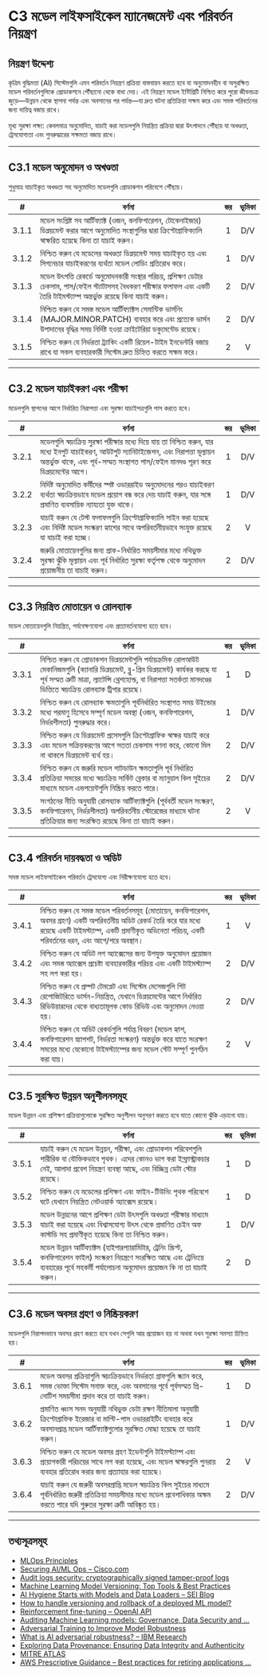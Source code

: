 # C3 মডেল লাইফসাইকেল ম্যানেজমেন্ট এবং পরিবর্তন নিয়ন্ত্রণ

## নিয়ন্ত্রণ উদ্দেশ্য

কৃত্রিম বুদ্ধিমত্তা (AI) সিস্টেমগুলি এমন পরিবর্তন নিয়ন্ত্রণ প্রক্রিয়া বাস্তবায়ন করতে হবে যা অনুমোদনহীন বা অসুরক্ষিত মডেল পরিবর্তনগুলিকে প্রোডাকশনে পৌঁছানো থেকে বাধা দেয়। এই নিয়ন্ত্রণ মডেল ইন্টিগ্রিটি নিশ্চিত করে পুরো জীবনচক্র জুড়ে—উন্নয়ন থেকে স্থাপনা পর্যন্ত এবং অবসানের পর পর্যন্ত—যা দ্রুত ঘটনা প্রতিক্রিয়া সক্ষম করে এবং সমস্ত পরিবর্তনের জন্য দায়িত্ব বজায় রাখে।

মূখ্য সুরক্ষা লক্ষ্য: কেবলমাত্র অনুমোদিত, যাচাই করা মডেলগুলি নিয়ন্ত্রিত প্রক্রিয়া দ্বারা উৎপাদনে পৌঁছায় যা অখণ্ডতা, ট্রেসযোগ্যতা এবং পুনরুদ্ধারের সক্ষমতা বজায় রাখে।

---

## C3.1 মডেল অনুমোদন ও অখণ্ডতা

শুধুমাত্র যাচাইকৃত অখণ্ডতা সহ অনুমোদিত মডেলগুলি প্রোডাকশন পরিবেশে পৌঁছায়।

|   #   | বর্ণনা                                                                                                                                                                                | স্তর | ভূমিকা |
| :---: | ------------------------------------------------------------------------------------------------------------------------------------------------------------------------------------- | :--: | :----: |
| 3.1.1 | মডেল সংশ্লিষ্ট সব আর্টিফ্যাক্ট (ওজন, কনফিগারেশন, টোকেনাইজার) ডিপ্লয়মেন্ট করার আগে অনুমোদিত সংস্থাগুলির দ্বারা ক্রিপ্টোগ্রাফিক্যালি স্বাক্ষরিত হয়েছে কিনা তা যাচাই করুন।             |  1   |  D/V   |
| 3.1.2 | নিশ্চিত করুন যে মডেলের অখণ্ডতা ডিপ্লয়মেন্ট সময় যাচাইকৃত হয় এবং সিগনেচার যাচাইকরণের ব্যর্থতা মডেল লোডিং প্রতিরোধ করে।                                                               |  1   |  D/V   |
| 3.1.3 | মডেল উৎপত্তি রেকর্ডে অনুমোদনকারী সংস্থার পরিচয়, প্রশিক্ষণ ডেটার চেকসাম, পাস/ফেইল স্ট্যাটাসসহ বৈধকরণ পরীক্ষার ফলাফল এবং একটি তৈরি টাইমস্ট্যাম্প অন্তর্ভুক্ত রয়েছে কিনা যাচাই করুন।   |  2   |  D/V   |
| 3.1.4 | নিশ্চিত করুন যে সমস্ত মডেল আর্টিফ্যাক্টস সেমান্টিক ভার্সনিং (MAJOR.MINOR.PATCH) ব্যবহার করে এবং প্রত্যেক ভার্সন উপাদানের বৃদ্ধির সময় নির্দিষ্ট হওয়া ক্রাইটেরিয়া ডকুমেন্টেড রয়েছে। |  2   |  D/V   |
| 3.1.5 | নিশ্চিত করুন যে নির্ভরতা ট্র্যাকিং একটি রিয়েল-টাইম ইনভেন্টরি বজায় রাখে যা সকল ব্যবহারকারী সিস্টেম দ্রুত চিহ্নিত করতে সক্ষম করে।                                                     |  2   |   V    |

---

## C3.2 মডেল যাচাইকরণ এবং পরীক্ষা

মডেলগুলি স্থাপনের আগে নির্ধারিত নিরাপত্তা এবং সুরক্ষা যাচাইপত্রগুলি পাস করতে হবে।

|   #   | বর্ণনা                                                                                                                                                                                                                                    | স্তর | ভূমিকা |
| :---: | ----------------------------------------------------------------------------------------------------------------------------------------------------------------------------------------------------------------------------------------- | :--: | :----: |
| 3.2.1 | মডেলগুলি স্বয়ংক্রিয় সুরক্ষা পরীক্ষার মধ্যে দিয়ে যায় তা নিশ্চিত করুন, যার মধ্যে ইনপুট যাচাইকরণ, আউটপুট স্যানিটাইজেশন, এবং নিরাপত্তা মূল্যায়ন অন্তর্ভুক্ত থাকে, এবং পূর্ব-সম্মত সংস্থাগত পাস/ফেইল মানদণ্ড পূরণ করে ডিপ্লয়মেন্টের আগে। |  1   |  D/V   |
| 3.2.2 | নির্দিষ্ট অনুমোদিত কর্মীদের স্পষ্ট ওভাররাইড অনুমোদনের পরও যাচাইকরণ ব্যর্থতা স্বয়ংক্রিয়ভাবে মডেল প্রয়োগ বন্ধ করে দেয় যাচাই করুন, যার সঙ্গে প্রমাণিত ব্যবসায়িক ন্যায্যতা যুক্ত থাকে।                                                   |  1   |  D/V   |
| 3.2.3 | যাচাই করুন যে টেস্ট ফলাফলগুলি ক্রিপ্টোগ্রাফিক্যালি সাইন করা হয়েছে এবং নির্দিষ্ট মডেল সংস্করণ হ্যাশের সাথে অপরিবর্তনীয়ভাবে সংযুক্ত রয়েছে যা যাচাই করা হচ্ছে।                                                                            |  2   |   V    |
| 3.2.4 | জরুরি মোতায়েনগুলির জন্য প্রাক-নির্ধারিত সময়সীমার মধ্যে নথিভুক্ত সুরক্ষা ঝুঁকি মূল্যায়ন এবং পূর্ব নির্ধারিত সুরক্ষা কর্তৃপক্ষ থেকে অনুমোদন প্রয়োজনীয় তা যাচাই করুন।                                                                   |  2   |  D/V   |

---

## C3.3 নিয়ন্ত্রিত মোতায়েন ও রোলব্যাক

মডেল মোতায়েনগুলি নিয়ন্ত্রিত, পর্যবেক্ষণযোগ্য এবং প্রত্যাবর্তনযোগ্য হতে হবে।

|   #   | বর্ণনা                                                                                                                                                                                                                                                                        | স্তর | ভূমিকা |
| :---: | ----------------------------------------------------------------------------------------------------------------------------------------------------------------------------------------------------------------------------------------------------------------------------- | :--: | :----: |
| 3.3.1 | নিশ্চিত করুন যে প্রোডাকশন ডিপ্লয়মেন্টগুলি পর্যায়ক্রমিক রোলআউট মেকানিজমগুলি (ক্যানারি ডিপ্লয়মেন্ট, ব্লু-গ্রিন ডিপ্লয়মেন্ট) কার্যকর করছে যা পূর্ব সম্মত ত্রুটি মাত্রা, ল্যাটেন্সি থ্রেশহোল্ড, বা নিরাপত্তা সতর্কতা মানদণ্ডের ভিত্তিতে স্বয়ংক্রিয় রোলব্যাক ট্রিগার রয়েছে। |  1   |   D    |
| 3.3.2 | নিশ্চিত করুন যে রোলব্যাক ক্ষমতাগুলি পূর্বনির্ধারিত সংস্থাগত সময় উইন্ডোর মধ্যে পরমাণু হিসেবে সম্পূর্ণ মডেল অবস্থা (ওজন, কনফিগারেশন, নির্ভরশীলতা) পুনরুদ্ধার করে।                                                                                                              |  1   |  D/V   |
| 3.3.3 | নিশ্চিত করুন যে ডিপ্লয়মেন্ট প্রসেসগুলি ক্রিপ্টোগ্রাফিক স্বাক্ষর যাচাই করে এবং মডেল সক্রিয়করণের আগে সততা চেকসাম গণনা করে, কোনো মিল না থাকলে ডিপ্লয়মেন্ট ব্যর্থ হয়।                                                                                                         |  2   |  D/V   |
| 3.3.4 | নিশ্চিত করুন যে জরুরি মডেল শাটডাউন ক্ষমতাগুলি পূর্ব নির্ধারিত প্রতিক্রিয়া সময়ের মধ্যে স্বয়ংক্রিয় সার্কিট ব্রেকার বা ম্যানুয়াল কিল সুইচের মাধ্যমে মডেল এন্ডপয়েন্টগুলি নিষ্ক্রিয় করতে পারে।                                                                              |  2   |  D/V   |
| 3.3.5 | সংগঠনের নীতি অনুযায়ী রোলব্যাক আর্টিফ্যাক্টগুলি (পূর্ববর্তী মডেল সংস্করণ, কনফিগারেশন, নির্ভরশীলতা) অপরিবর্তনীয় স্টোরেজের মাধ্যমে ঘটনা প্রতিক্রিয়ার জন্য সংরক্ষিত রয়েছে কিনা তা যাচাই করুন।                                                                                 |  2   |   V    |

---

## C3.4 পরিবর্তন দায়বদ্ধতা ও অডিট

সমস্ত মডেল লাইফসাইকেল পরিবর্তন ট্রেসযোগ্য এবং নিরীক্ষণযোগ্য হতে হবে।

|   #   | বর্ণনা                                                                                                                                                                                                                           | স্তর | ভূমিকা |
| :---: | -------------------------------------------------------------------------------------------------------------------------------------------------------------------------------------------------------------------------------- | :--: | :----: |
| 3.4.1 | নিশ্চিত করুন যে সমস্ত মডেল পরিবর্তনসমূহ (মোতায়েন, কনফিগারেশন, অবসর গ্রহণ) একটি অপরিবর্তনীয় অডিট রেকর্ড তৈরি করে যার মধ্যে রয়েছে একটি টাইমস্ট্যাম্প, একটি প্রমাণীকৃত অভিনেতা পরিচয়, একটি পরিবর্তনের ধরন, এবং আগে/পরে অবস্থান। |  1   |   V    |
| 3.4.2 | নিশ্চিত করুন যে অডিট লগ অ্যাক্সেসের জন্য উপযুক্ত অনুমোদন প্রয়োজন এবং সমস্ত অ্যাক্সেস প্রচেষ্টা ব্যবহারকারীর পরিচয় এবং একটি টাইমস্ট্যাম্প সহ লগ করা হয়।                                                                         |  2   |  D/V   |
| 3.4.3 | নিশ্চিত করুন যে প্রম্পট টেমপ্লেট এবং সিস্টেম মেসেজগুলি গিট রেপোজিটরিতে ভার্সন-নিয়ন্ত্রিত, যেখানে ডিপ্লয়মেন্টের আগে নির্ধারিত রিভিউয়ারদের থেকে বাধ্যতামূলক কোড রিভিউ এবং অনুমোদন নেওয়া হয়।                                   |  2   |  D/V   |
| 3.4.4 | নিশ্চিত করুন যে অডিট রেকর্ডগুলি পর্যাপ্ত বিবরণ (মডেল হ্যাশ, কনফিগারেশন স্ন্যাপশট, নির্ভরতা সংস্করণ) অন্তর্ভুক্ত করে যাতে সংরক্ষণ সময়ের মধ্যে যেকোনো টাইমস্ট্যাম্পের জন্য মডেল স্টেট সম্পূর্ণ পুনর্গঠন করা যায়।                 |  2   |   V    |

---

## C3.5 সুরক্ষিত উন্নয়ন অনুশীলনসমূহ

মডেল উন্নয়ন এবং প্রশিক্ষণ প্রক্রিয়াগুলোকে সুরক্ষিত অনুশীলন অনুসরণ করতে হবে যাতে কোনো ঝুঁকি এড়ানো যায়।

|   #   | বর্ণনা                                                                                                                                                                                                       | স্তর | ভূমিকা |
| :---: | ------------------------------------------------------------------------------------------------------------------------------------------------------------------------------------------------------------ | :--: | :----: |
| 3.5.1 | যাচাই করুন যে মডেল উন্নয়ন, পরীক্ষা, এবং প্রোডাকশন পরিবেশগুলি শারীরিক বা যৌক্তিকভাবে পৃথক। এদের কোনও ভাগ করা ইন্ফ্রাস্ট্রাকচার নেই, আলাদা প্রবেশ নিয়ন্ত্রণ ব্যবস্থা আছে, এবং বিচ্ছিন্ন ডেটা স্টোর রয়েছে।   |  1   |   D    |
| 3.5.2 | নিশ্চিত করুন যে মডেলের প্রশিক্ষণ এবং ফাইন-টিউনিং পৃথক পরিবেশে ঘটে যেখানে নিয়ন্ত্রিত নেটওয়ার্ক অ্যাক্সেস রয়েছে।                                                                                            |  1   |   D    |
| 3.5.3 | মডেল উন্নয়নের আগে প্রশিক্ষণ ডেটা উৎসগুলি অখণ্ডতা পরীক্ষার মাধ্যমে যাচাই করা হয়েছে এবং বিশ্বাসযোগ্য উৎস থেকে প্রমাণিত চেইন অফ কাস্টডি সহ প্রমাণীকৃত হয়েছে কিনা তা নিশ্চিত করুন।                            |  1   |  D/V   |
| 3.5.4 | মডেল উন্নয়ন আর্টিফ্যাক্টস (হাইপারপ্যারামিটার, ট্রেনিং স্ক্রিপ্ট, কনফিগারেশন ফাইল) সংস্করণ নিয়ন্ত্রণে সংরক্ষিত আছে এবং ট্রেনিংয়ে ব্যবহারের পূর্বে সহকর্মী পর্যালোচনা অনুমোদন প্রয়োজন কি না তা যাচাই করুন। |  2   |   D    |

---

## C3.6 মডেল অবসর গ্রহণ ও নিষ্ক্রিয়করণ

মডেলগুলি নিরাপদভাবে অবসর গ্রহণ করতে হবে যখন সেগুলি আর প্রয়োজন হয় না অথবা যখন সুরক্ষা সমস্যা চিহ্নিত হয়।

|   #   | বর্ণনা                                                                                                                                                                                                | স্তর | ভূমিকা |
| :---: | ----------------------------------------------------------------------------------------------------------------------------------------------------------------------------------------------------- | :--: | :----: |
| 3.6.1 | মডেল অবসর প্রক্রিয়াগুলি স্বয়ংক্রিয়ভাবে নির্ভরতা গ্রাফগুলি স্ক্যান করে, সমস্ত ভোক্তা সিস্টেম সনাক্ত করে, এবং অবসানের পূর্বে পূর্বসম্মত প্রি-নোটিশ সময়সীমা প্রদান করে তা যাচাই করুন।                |  1   |   D    |
| 3.6.2 | প্রমাণিত ধ্বংস সনদ অনুযায়ী নথিভুক্ত ডেটা রক্ষণ নীতিমালা অনুযায়ী ক্রিপ্টোগ্রাফিক ইরেজার বা মাল্টি-পাস ওভাররাইটিং ব্যবহার করে অবসানপ্রাপ্ত মডেল আর্টিফ্যাক্টগুলোর সুরক্ষিত মোছা হয়েছে তা যাচাই করুন। |  1   |  D/V   |
| 3.6.3 | নিশ্চিত করুন যে মডেল অবসর গ্রহণ ইভেন্টগুলি টাইমস্ট্যাম্প এবং প্রয়োগকারী পরিচয়ের সাথে লগ করা হয়েছে, এবং মডেল স্বাক্ষরগুলি পুনরায় ব্যবহার প্রতিরোধ করার জন্য প্রত্যাহার করা হয়েছে।                 |  2   |   V    |
| 3.6.4 | যাচাই করুন যে জরুরী অবসরপ্রাপ্তি মডেল স্বয়ংক্রিয় কিল সুইচের মাধ্যমে পূর্বনির্ধারিত জরুরী প্রতিক্রিয়া সময়সীমার মধ্যে মডেল প্রবেশাধিকার অক্ষম করতে পারে যদি গুরুতর সুরক্ষা ত্রুটি আবিষ্কৃত হয়।     |  2   |  D/V   |

---

## তথ্যসূত্রসমূহ

* [MLOps Principles](https://ml-ops.org/content/mlops-principles)
* [Securing AI/ML Ops – Cisco.com](https://sec.cloudapps.cisco.com/security/center/resources/SecuringAIMLOps)
* [Audit logs security: cryptographically signed tamper-proof logs](https://www.cossacklabs.com/blog/audit-logs-security/)
* [Machine Learning Model Versioning: Top Tools & Best Practices](https://lakefs.io/blog/model-versioning/)
* [AI Hygiene Starts with Models and Data Loaders – SEI Blog](https://insights.sei.cmu.edu/documents/6190/AI-Hygiene-Starts-with-Models-and-Data-Loaders_1G0KTRh.pdf)
* [How to handle versioning and rollback of a deployed ML model?](https://learn.microsoft.com/en-au/answers/questions/1845378/how-to-handle-versioning-and-rollback-of-a-deploye)
* [Reinforcement fine-tuning – OpenAI API](https://platform.openai.com/docs/guides/reinforcement-fine-tuning)
* [Auditing Machine Learning models: Governance, Data Security and …](https://www.linkedin.com/pulse/auditing-machine-learning-models-governance-data-security-negrete-yn81f)
* [Adversarial Training to Improve Model Robustness](https://medium.com/%40amit25173/adversarial-training-to-improve-model-robustness-5e285b516713)
* [What is AI adversarial robustness? – IBM Research](https://research.ibm.com/blog/securing-ai-workflows-with-adversarial-robustness)
* [Exploring Data Provenance: Ensuring Data Integrity and Authenticity](https://www.astera.com/type/blog/data-provenance/)
* [MITRE ATLAS](https://atlas.mitre.org/)
* [AWS Prescriptive Guidance – Best practices for retiring applications …](https://docs.aws.amazon.com/pdfs/prescriptive-guidance/latest/migration-app-retirement-best-practices/migration-app-retirement-best-practices.pdf)

